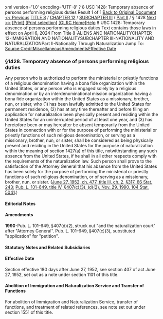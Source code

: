 xml version='1.0' encoding='UTF-8' ?
8 USC 1428: Temporary absence of persons performing religious duties
 Result 1 of 1
[Back to Original Document](/view.xhtml;jsessionid=15B64647BBCC5701730DFBC6A992ADB2)
[<< Previous](#)
 [TITLE 8](/view.xhtml;jsessionid=15B64647BBCC5701730DFBC6A992ADB2?req=granuleid%3AUSC-prelim-title8&saved=%7CZ3JhbnVsZWlkOlVTQy1wcmVsaW0tdGl0bGU4LXNlY3Rpb24xNDI4%7C%7C%7C0%7Cfalse%7Cprelim&edition=prelim) / [CHAPTER 12](/view.xhtml;jsessionid=15B64647BBCC5701730DFBC6A992ADB2?req=granuleid%3AUSC-prelim-title8-chapter12&saved=%7CZ3JhbnVsZWlkOlVTQy1wcmVsaW0tdGl0bGU4LXNlY3Rpb24xNDI4%7C%7C%7C0%7Cfalse%7Cprelim&edition=prelim) / [SUBCHAPTER III](/view.xhtml;jsessionid=15B64647BBCC5701730DFBC6A992ADB2?req=granuleid%3AUSC-prelim-title8-chapter12-subchapter3&saved=%7CZ3JhbnVsZWlkOlVTQy1wcmVsaW0tdGl0bGU4LXNlY3Rpb24xNDI4%7C%7C%7C0%7Cfalse%7Cprelim&edition=prelim) / [Part II](/view.xhtml;jsessionid=15B64647BBCC5701730DFBC6A992ADB2?req=granuleid%3AUSC-prelim-title8-chapter12-subchapter3-part2&saved=%7CZ3JhbnVsZWlkOlVTQy1wcmVsaW0tdGl0bGU4LXNlY3Rpb24xNDI4%7C%7C%7C0%7Cfalse%7Cprelim&edition=prelim) / § 1428
 [Next >>](#)
[[Print]](#)
 [[Print selection]](#)
[[OLRC Home]](/browse.xhtml;jsessionid=15B64647BBCC5701730DFBC6A992ADB2)[Help](/navHelp.xhtml;jsessionid=15B64647BBCC5701730DFBC6A992ADB2)
8 USC 1428: Temporary absence of persons performing religious duties
Text contains those laws in effect on April 6, 2024
From Title 8-ALIENS AND NATIONALITYCHAPTER 12-IMMIGRATION AND NATIONALITYSUBCHAPTER III-NATIONALITY AND NATURALIZATIONPart II-Nationality Through Naturalization
Jump To: [Source Credit](#sourcecredit)[Miscellaneous](#miscellaneous-note)[Amendments](#amendment-note)[Effective Date](#effectivedate-note)
### §1428. Temporary absence of persons performing religious duties
Any person who is authorized to perform the ministerial or priestly functions of a religious denomination having a bona fide organization within the United States, or any person who is engaged solely by a religious denomination or by an interdenominational mission organization having a bona fide organization within the United States as a missionary, brother, nun, or sister, who (1) has been lawfully admitted to the United States for permanent residence, (2) has at any time thereafter and before filing an application for naturalization been physically present and residing within the United States for an uninterrupted period of at least one year, and (3) has heretofore been or may hereafter be absent temporarily from the United States in connection with or for the purpose of performing the ministerial or priestly functions of such religious denomination, or serving as a missionary, brother, nun, or sister, shall be considered as being physically present and residing in the United States for the purpose of naturalization within the meaning of section 1427(a) of this title, notwithstanding any such absence from the United States, if he shall in all other respects comply with the requirements of the naturalization law. Such person shall prove to the satisfaction of the Attorney General that his absence from the United States has been solely for the purpose of performing the ministerial or priestly functions of such religious denomination, or of serving as a missionary, brother, nun, or sister.
([June 27, 1952, ch. 477, title III, ch. 2, §317, 66 Stat. 243](/statviewer.htm?volume=66&page=243); [Pub. L. 101–649, title IV, §407(c)(3), (d)(2), Nov. 29, 1990, 104 Stat. 5041](/statviewer.htm?volume=104&page=5041).)
#### **Editorial Notes**
#### Amendments
**1990**-Pub. L. 101–649, §407(d)(2), struck out "and the naturalization court" after "Attorney General".
Pub. L. 101–649, §407(c)(3), substituted "application" for "petition".
#### **Statutory Notes and Related Subsidiaries**
#### Effective Date
Section effective 180 days after June 27, 1952, see section 407 of act June 27, 1952, set out as a note under section 1101 of this title.
#### Abolition of Immigration and Naturalization Service and Transfer of Functions
For abolition of Immigration and Naturalization Service, transfer of functions, and treatment of related references, see note set out under section 1551 of this title.
